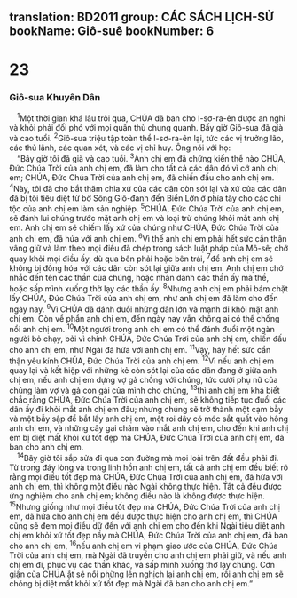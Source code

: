 translation: BD2011
group: CÁC SÁCH LỊCH-SỬ
bookName: Giô-suê 
bookNumber: 6
-------

<div class="title"><h1>23</h1><h3>Giô-sua Khuyên Dân</h3></div>
<span class="verse gios_23_1"> <sup>1</sup>Một thời gian khá lâu trôi qua, CHÚA đã ban cho I-sơ-ra-ên được an nghỉ và khỏi phải đối phó với mọi quân thù chung quanh. Bấy giờ Giô-sua đã già và cao tuổi. </span>
<span class="verse gios_23_2"><sup>2</sup>Giô-sua triệu tập toàn thể I-sơ-ra-ên lại, tức các vị trưởng lão, các thủ lãnh, các quan xét, và các vị chỉ huy. Ông nói với họ:<br/> “Bây giờ tôi đã già và cao tuổi. </span>
<span class="verse gios_23_3"><sup>3</sup>Anh chị em đã chứng kiến thể nào CHÚA, Ðức Chúa Trời của anh chị em, đã làm cho tất cả các dân đó vì cớ anh chị em; CHÚA, Ðức Chúa Trời của anh chị em, đã chiến đấu cho anh chị em. </span>
<span class="verse gios_23_4"><sup>4</sup>Này, tôi đã cho bắt thăm chia xứ của các dân còn sót lại và xứ của các dân đã bị tôi tiêu diệt từ bờ Sông Giô-đanh đến Biển Lớn ở phía tây cho các chi tộc của anh chị em làm sản nghiệp. </span>
<span class="verse gios_23_5"><sup>5</sup>CHÚA, Ðức Chúa Trời của anh chị em, sẽ đánh lui chúng trước mặt anh chị em và loại trừ chúng khỏi mắt anh chị em. Anh chị em sẽ chiếm lấy xứ của chúng như CHÚA, Ðức Chúa Trời của anh chị em, đã hứa với anh chị em. </span>
<span class="verse gios_23_6"><sup>6</sup>Vì thế anh chị em phải hết sức cẩn thận vâng giữ và làm theo mọi điều đã chép trong sách luật pháp của Mô-sê; chớ quay khỏi mọi điều ấy, dù qua bên phải hoặc bên trái, </span>
<span class="verse gios_23_7"><sup>7</sup>để anh chị em sẽ không bị đồng hóa với các dân còn sót lại giữa anh chị em. Anh chị em chớ nhắc đến tên các thần của chúng, hoặc nhân danh các thần ấy mà thề, hoặc sấp mình xuống thờ lạy các thần ấy. </span>
<span class="verse gios_23_8"><sup>8</sup>Nhưng anh chị em phải bám chặt lấy CHÚA, Ðức Chúa Trời của anh chị em, như anh chị em đã làm cho đến ngày nay. </span>
<span class="verse gios_23_9"><sup>9</sup>Vì CHÚA đã đánh đuổi những dân lớn và mạnh đi khỏi mặt anh chị em. Còn về phần anh chị em, đến ngày nay vẫn không ai có thể chống nổi anh chị em. </span>
<span class="verse gios_23_10"><sup>10</sup>Một người trong anh chị em có thể đánh đuổi một ngàn người bỏ chạy, bởi vì chính CHÚA, Ðức Chúa Trời của anh chị em, chiến đấu cho anh chị em, như Ngài đã hứa với anh chị em. </span>
<span class="verse gios_23_11"><sup>11</sup>Vậy, hãy hết sức cẩn thận yêu kính CHÚA, Ðức Chúa Trời của anh chị em. </span>
<span class="verse gios_23_12"><sup>12</sup>Vì nếu anh chị em quay lại và kết hiệp với những kẻ còn sót lại của các dân đang ở giữa anh chị em, nếu anh chị em dựng vợ gả chồng với chúng, tức cưới phụ nữ của chúng làm vợ và gả con gái của mình cho chúng, </span>
<span class="verse gios_23_13"><sup>13</sup>thì anh chị em khá biết chắc rằng CHÚA, Ðức Chúa Trời của anh chị em, sẽ không tiếp tục đuổi các dân ấy đi khỏi mắt anh chị em đâu; nhưng chúng sẽ trở thành một cạm bẫy và một bẫy sập để bắt lấy anh chị em, một roi dây có móc sắt quất vào hông anh chị em, và những cây gai châm vào mắt anh chị em, cho đến khi anh chị em bị diệt mất khỏi xứ tốt đẹp mà CHÚA, Ðức Chúa Trời của anh chị em, đã ban cho anh chị em.<br/></span>
<span class="verse gios_23_14"> <sup>14</sup>Bây giờ tôi sắp sửa đi qua con đường mà mọi loài trên đất đều phải đi. Từ trong đáy lòng và trong linh hồn anh chị em, tất cả anh chị em đều biết rõ rằng mọi điều tốt đẹp mà CHÚA, Ðức Chúa Trời của anh chị em, đã hứa với anh chị em, thì không một điều nào Ngài không thực hiện. Tất cả đều được ứng nghiệm cho anh chị em; không điều nào là không được thực hiện. </span>
<span class="verse gios_23_15"><sup>15</sup>Nhưng giống như mọi điều tốt đẹp mà CHÚA, Ðức Chúa Trời của anh chị em, đã hứa cho anh chị em đều được thực hiện cho anh chị em, thì CHÚA cũng sẽ đem mọi điều dữ đến với anh chị em cho đến khi Ngài tiêu diệt anh chị em khỏi xứ tốt đẹp nầy mà CHÚA, Ðức Chúa Trời của anh chị em, đã ban cho anh chị em, </span>
<span class="verse gios_23_16"><sup>16</sup>nếu anh chị em vi phạm giao ước của CHÚA, Ðức Chúa Trời của anh chị em, mà Ngài đã truyền cho anh chị em phải giữ, và nếu anh chị em đi, phục vụ các thần khác, và sấp mình xuống thờ lạy chúng. Cơn giận của CHÚA ắt sẽ nổi phừng lên nghịch lại anh chị em, rồi anh chị em sẽ chóng bị diệt mất khỏi xứ tốt đẹp mà Ngài đã ban cho anh chị em.”<br/></span>
